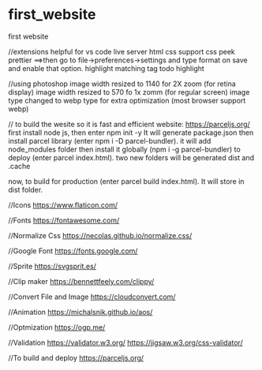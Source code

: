 # first_website

first website

//extensions helpful for vs code
live server
html css support
css peek
prettier ==>then go to file->preferences->settings and type format on save and enable that option.
highlight matching tag
todo highlight

//using photoshop
image width resized to 1140 for 2X zoom (for retina display)
image width resized to 570 fo 1x zomm (for regular screen)
image type changed to webp type for extra optimization (most browser support webp)

// to build the wesite so it is fast and efficient
website: https://parceljs.org/
first install node js, then enter npm init -y It will generate package.json
then install parcel library (enter npm i -D parcel-bundler). it will add node_modules folder
then install it globally (npm i -g parcel-bundler)
to deploy (enter parcel index.html). two new folders will be generated dist and .cache

now, to build for production (enter parcel build index.html). It will store in dist folder.

//Icons
https://www.flaticon.com/

//Fonts
https://fontawesome.com/

//Normalize Css
https://necolas.github.io/normalize.css/

//Google Font
https://fonts.google.com/

//Sprite
https://svgsprit.es/

//Clip maker
https://bennettfeely.com/clippy/

//Convert File and Image
https://cloudconvert.com/

//Animation
https://michalsnik.github.io/aos/

//Optmization
https://ogp.me/

//Validation
https://validator.w3.org/
https://jigsaw.w3.org/css-validator/

//To build and deploy
https://parceljs.org/
